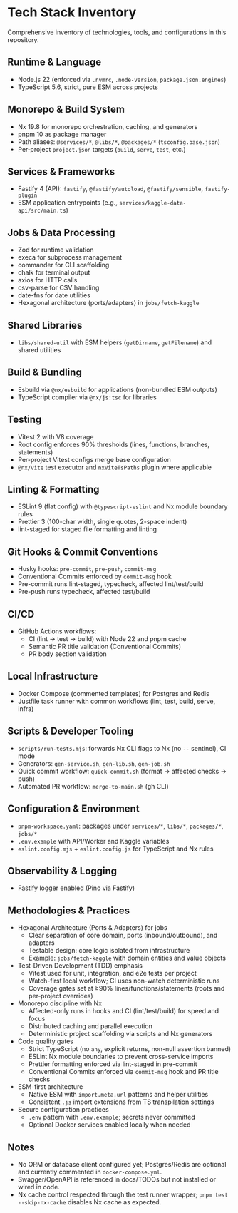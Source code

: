 # Tech Stack Inventory

Comprehensive inventory of technologies, tools, and configurations in this repository.

## Runtime & Language

- Node.js 22 (enforced via `.nvmrc`, `.node-version`, `package.json.engines`)
- TypeScript 5.6, strict, pure ESM across projects

## Monorepo & Build System

- Nx 19.8 for monorepo orchestration, caching, and generators
- pnpm 10 as package manager
- Path aliases: `@services/*`, `@libs/*`, `@packages/*` (`tsconfig.base.json`)
- Per‑project `project.json` targets (`build`, `serve`, `test`, etc.)

## Services & Frameworks

- Fastify 4 (API): `fastify`, `@fastify/autoload`, `@fastify/sensible`, `fastify-plugin`
- ESM application entrypoints (e.g., `services/kaggle-data-api/src/main.ts`)

## Jobs & Data Processing

- Zod for runtime validation
- execa for subprocess management
- commander for CLI scaffolding
- chalk for terminal output
- axios for HTTP calls
- csv-parse for CSV handling
- date-fns for date utilities
- Hexagonal architecture (ports/adapters) in `jobs/fetch-kaggle`

## Shared Libraries

- `libs/shared-util` with ESM helpers (`getDirname`, `getFilename`) and shared utilities

## Build & Bundling

- Esbuild via `@nx/esbuild` for applications (non-bundled ESM outputs)
- TypeScript compiler via `@nx/js:tsc` for libraries

## Testing

- Vitest 2 with V8 coverage
- Root config enforces 90% thresholds (lines, functions, branches, statements)
- Per-project Vitest configs merge base configuration
- `@nx/vite` test executor and `nxViteTsPaths` plugin where applicable

## Linting & Formatting

- ESLint 9 (flat config) with `@typescript-eslint` and Nx module boundary rules
- Prettier 3 (100-char width, single quotes, 2-space indent)
- lint-staged for staged file formatting and linting

## Git Hooks & Commit Conventions

- Husky hooks: `pre-commit`, `pre-push`, `commit-msg`
- Conventional Commits enforced by `commit-msg` hook
- Pre-commit runs lint-staged, typecheck, affected lint/test/build
- Pre-push runs typecheck, affected test/build

## CI/CD

- GitHub Actions workflows:
  - CI (lint → test → build) with Node 22 and pnpm cache
  - Semantic PR title validation (Conventional Commits)
  - PR body section validation

## Local Infrastructure

- Docker Compose (commented templates) for Postgres and Redis
- Justfile task runner with common workflows (lint, test, build, serve, infra)

## Scripts & Developer Tooling

- `scripts/run-tests.mjs`: forwards Nx CLI flags to Nx (no `--` sentinel), CI mode
- Generators: `gen-service.sh`, `gen-lib.sh`, `gen-job.sh`
- Quick commit workflow: `quick-commit.sh` (format → affected checks → push)
- Automated PR workflow: `merge-to-main.sh` (gh CLI)

## Configuration & Environment

- `pnpm-workspace.yaml`: packages under `services/*`, `libs/*`, `packages/*`, `jobs/*`
- `.env.example` with API/Worker and Kaggle variables
- `eslint.config.mjs` + `eslint.config.js` for TypeScript and Nx rules

## Observability & Logging

- Fastify logger enabled (Pino via Fastify)

## Methodologies & Practices

- Hexagonal Architecture (Ports & Adapters) for jobs
  - Clear separation of core domain, ports (inbound/outbound), and adapters
  - Testable design: core logic isolated from infrastructure
  - Example: `jobs/fetch-kaggle` with domain entities and value objects
- Test-Driven Development (TDD) emphasis
  - Vitest used for unit, integration, and e2e tests per project
  - Watch-first local workflow; CI uses non-watch deterministic runs
  - Coverage gates set at ≥90% lines/functions/statements (roots and per‑project overrides)
- Monorepo discipline with Nx
  - Affected-only runs in hooks and CI (lint/test/build) for speed and focus
  - Distributed caching and parallel execution
  - Deterministic project scaffolding via scripts and Nx generators
- Code quality gates
  - Strict TypeScript (no `any`, explicit returns, non-null assertion banned)
  - ESLint Nx module boundaries to prevent cross-service imports
  - Prettier formatting enforced via lint-staged in pre-commit
  - Conventional Commits enforced via `commit-msg` hook and PR title checks
- ESM-first architecture
  - Native ESM with `import.meta.url` patterns and helper utilities
  - Consistent `.js` import extensions from TS transpilation settings
- Secure configuration practices
  - `.env` pattern with `.env.example`; secrets never committed
  - Optional Docker services enabled locally when needed

## Notes

- No ORM or database client configured yet; Postgres/Redis are optional and currently commented in `docker-compose.yml`.
- Swagger/OpenAPI is referenced in docs/TODOs but not installed or wired in code.
- Nx cache control respected through the test runner wrapper; `pnpm test --skip-nx-cache` disables Nx cache as expected.
